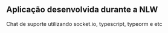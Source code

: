 ## Aplicação desenvolvida durante a NLW

Chat de suporte utilizando socket.io, typescript, typeorm e etc